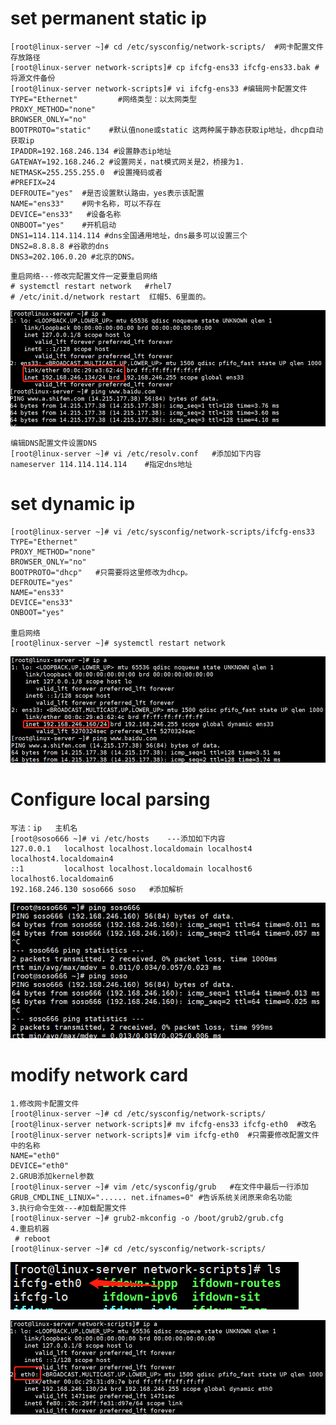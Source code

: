 # set permanent static ip

```shell
[root@linux-server ~]# cd /etc/sysconfig/network-scripts/  #网卡配置文件存放路径
[root@linux-server network-scripts]# cp ifcfg-ens33 ifcfg-ens33.bak #将源文件备份
[root@linux-server network-scripts]# vi ifcfg-ens33 #编辑网卡配置文件
TYPE="Ethernet"         #网络类型：以太网类型
PROXY_METHOD="none"   
BROWSER_ONLY="no"
BOOTPROTO="static"    #默认值none或static 这两种属于静态获取ip地址，dhcp自动获取ip
IPADDR=192.168.246.134 #设置静态ip地址
GATEWAY=192.168.246.2 #设置网关，nat模式网关是2，桥接为1.
NETMASK=255.255.255.0  #设置掩码或者
#PREFIX=24
DEFROUTE="yes"  #是否设置默认路由，yes表示该配置
NAME="ens33"    #网卡名称，可以不存在
DEVICE="ens33"   #设备名称
ONBOOT="yes"    #开机启动
DNS1=114.114.114.114 #dns全国通用地址，dns最多可以设置三个
DNS2=8.8.8.8 #谷歌的dns
DNS3=202.106.0.20 #北京的DNS。
```

```shell
重启网络---修改完配置文件一定要重启网络
# systemctl restart network   #rhel7
# /etc/init.d/network restart  红帽5、6里面的。
```

![image-20191116135101705](https://github.com/Asuka-EVA/Linux/blob/main/network%20management/assets/image-20191116135101705.png?raw=true)

```shell
编辑DNS配置文件设置DNS
[root@linux-server ~]# vi /etc/resolv.conf   #添加如下内容
nameserver 114.114.114.114    #指定dns地址
```

# set dynamic ip

```shell
[root@linux-server ~]# vi /etc/sysconfig/network-scripts/ifcfg-ens33 
TYPE="Ethernet"
PROXY_METHOD="none"
BROWSER_ONLY="no"
BOOTPROTO="dhcp"   #只需要将这里修改为dhcp。
DEFROUTE="yes"
NAME="ens33"
DEVICE="ens33"
ONBOOT="yes"

重启网络
[root@linux-server ~]# systemctl restart network
```

![image-20191116135525810](https://github.com/Asuka-EVA/Linux/blob/main/network%20management/assets/image-20191116135525810.png?raw=true)

# Configure local parsing

```shell
写法：ip   主机名
[root@soso666 ~]# vi /etc/hosts    ---添加如下内容
127.0.0.1   localhost localhost.localdomain localhost4 localhost4.localdomain4
::1         localhost localhost.localdomain localhost6 localhost6.localdomain6
192.168.246.130 soso666 soso   #添加解析
```

![image-20191116161635272](https://github.com/Asuka-EVA/Linux/blob/main/network%20management/assets/image-20191116161635272.png?raw=true)

# modify network card

```shell
1.修改网卡配置文件
[root@linux-server ~]# cd /etc/sysconfig/network-scripts/
[root@linux-server network-scripts]# mv ifcfg-ens33 ifcfg-eth0  #改名
[root@linux-server network-scripts]# vim ifcfg-eth0  #只需要修改配置文件中的名称
NAME="eth0"
DEVICE="eth0"
2.GRUB添加kernel参数
[root@linux-server ~]# vim /etc/sysconfig/grub   #在文件中最后一行添加
GRUB_CMDLINE_LINUX="...... net.ifnames=0" #告诉系统关闭原来命名功能
3.执行命令生效---#加载配置文件
[root@linux-server ~]# grub2-mkconfig -o /boot/grub2/grub.cfg
4.重启机器
 # reboot
[root@linux-server ~]# cd /etc/sysconfig/network-scripts/
```

![image-20191130140057368](https://github.com/Asuka-EVA/Linux/blob/main/network%20management/assets/image-20191130140057368.png?raw=true)

![image-20191205144539217](https://github.com/Asuka-EVA/Linux/blob/main/network%20management/assets/image-20191205144539217.png?raw=true)
